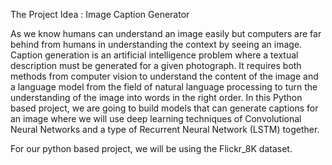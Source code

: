 The Project Idea : Image Caption Generator

As we know humans can understand an image easily but computers are far behind from humans in understanding the context by seeing an image.
Caption generation is an artificial intelligence problem where a textual description must be generated for a given photograph.
It requires both methods from computer vision to understand the content of the image and a language model from the field of natural language processing to turn the understanding of the image into words in the right order.
In this Python based project, we are going to build models that can generate captions for an image where we will use deep learning techniques of Convolutional Neural Networks and a type of Recurrent Neural Network (LSTM) together.

For our python based project, we will be using the Flickr_8K dataset.
